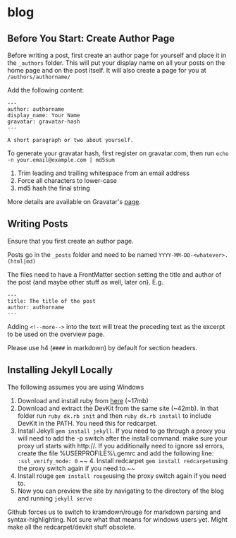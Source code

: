 # blog

Before You Start: Create Author Page
------------------------------------
Before writing a post, first create an author page for yourself and place it in
the `_authors` folder. This will put your display name on all your posts on the
home page and on the post itself. It will also create a page for you at
`/authors/authorname/`

Add the following content:

~~~
---
author: authorname
display_name: Your Name
gravatar: gravatar-hash
---

A short paragraph or two about yourself.
~~~

To generate your gravatar hash, first register on gravatar.com, then run
`echo -n your.email@example.com | md5sum`

  1. Trim leading and trailing whitespace from an email address
  2. Force all characters to lower-case
  3. md5 hash the final string

More details are available on Gravatar's
[page](http://en.gravatar.com/site/implement/hash/).

Writing Posts
-------------
Ensure that you first create an author page.

Posts go in the `_posts` folder and need to be named `YYYY-MM-DD-<whatever>.(html|md)`

The files need to have a FrontMatter section setting the title and author of the post (and maybe other stuff as well, later on).
E.g.

~~~
---
title: The title of the post
author: authorname
---
~~~

Adding `<!--more-->` into the text will treat the preceding text as the excerpt to be used on the overview page.

Please use h4 (`####` in markdown) by default for section headers.

Installing Jekyll Locally
-------------------------
The following assumes you are using Windows

 1. Download and install ruby from [here](http://rubyinstaller.org/downloads/) (~17mb)
 2. Download and extract the DevKit from the same site (~42mb). In that folder run `ruby dk.rb init` and then `ruby dk.rb install` to include DevKit in the PATH. You need this for redcarpet.
 3.  Install Jekyll `gem install jekyll`. If you need to go through a proxy you will need to add the -p switch after the install command. make sure your proxy url starts with http://. If you additionally need to ignore ssl errors, create the file %USERPROFILE%\\.gemrc and add the following line: `:ssl_verify_mode: 0`
~~ 4.  Install redcarpet `gem install redcarpet`using the proxy switch again if you need to.~~
 4.  Install rouge `gem install rouge`using the proxy switch again if you need to.
 5.  Now you can preview the site by navigating to the directory of the blog and running `jekyll serve`

 Github forces us to switch to kramdown/rouge for markdown parsing and syntax-highlighting. Not sure what that means for windows users yet. Might make all the redcarpet/devkit stuff obsolete.
